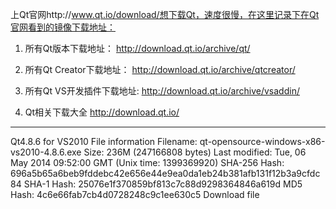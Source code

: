 上Qt官网http://www.qt.io/download/想下载Qt，速度很慢，在这里记录下在Qt官网看到的镜像下载地址：
1. 所有Qt版本下载地址：
http://download.qt.io/archive/qt/

2. 所有Qt Creator下载地址：
http://download.qt.io/archive/qtcreator/

3. 所有Qt VS开发插件下载地址:
http://download.qt.io/archive/vsaddin/

4. Qt相关下载大全
http://download.qt.io/

--------------------------------------------------------
Qt4.8.6 for VS2010
File information
Filename: qt-opensource-windows-x86-vs2010-4.8.6.exe
Size: 236M (247166808 bytes)
Last modified: Tue, 06 May 2014 09:52:00 GMT (Unix time: 1399369920)
SHA-256 Hash: 696a5b65a6beb9fddebc42e656e44e9ea0da1eb24b381afb131f12b3a9cfdc84
SHA-1 Hash: 25076e1f370859bf813c7c88d9298364846a619d
MD5 Hash: 4c6e66fab7cb4d0728248c9c1ee630c5
Download file
